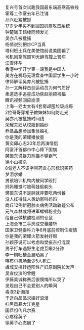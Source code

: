 复兴号首次试跑我国最东端高寒高铁线  
霍尊工作室去年已注销  
孙兴赶紧被抓  
17岁少年买不到回国机票攻击系统  
钟楚曦王鹤棣同频发光  
吴亦凡被批捕  
杨倩说别把炒CP当真  
塔利班士兵在美使馆前说美国输了  
司机刚拿驾照10天醉驾撞上警车  
江雪怀孕  
香港中学开学第一课我是中国人  
美方在机场无理盘查中国留学生一小时  
律师解读吴亦凡被批捕  
孙一文解释击剑运动员为何气质好  
柔道选手追星成功获赵丽颖祝福  
腾讯视频回应崩溃  
上海一老太太有4套房却囤垃圾成瘾  
2位哥哥穿裙子教妹妹如何防走光  
吴亦凡被批捕时间线  
荣耀夫妇从校服到婚纱  
乔晶晶想参加集体婚礼  
你是我的荣耀播放量  
黄奕邱心志20年后再演情侣  
阿富汗首都市中心降下国旗  
樊振东说暴力熊猫不够霸气  
徐小山被杀  
8旬老人不识字带药盒心形标识买药  
梦泪求婚  
男孩培训机构内被同学殴打  
妈妈睡觉时被萌娃偷剃头  
樊振东说不是胖就非要吃两份餐  
没人扛得住人类幼崽叫妈妈  
商丘12例新冠肺炎病例活动轨迹公布  
元气森林或将进军螺蛳粉业务  
给自己做核酸检测的仓鼠  
上海全市二手房成交量腰斩  
国家卫健委称力争8月底前控制住疫情  
你是我的荣耀火箭发射好燃  
孙颖莎说可以考虑和樊振东打混双  
男子打车遇野生老虎互瞅2分钟  
李一桐吐槽金晨晒黑了  
喀布尔机场至少5人死亡  
虞城安排转运阳性产妇原副院长发声  
吴宣仪演的曾鲤  
伊藤美诚称赛后很懊悔所以哭了  
发现自己不会爱别人的瞬间  
毒液2新海报  
于途向晶晶求婚好浪漫  
扫黑风暴大江克星  
国乒祖传凡尔赛  
心疼徐英子  
徐英子心态崩了  

